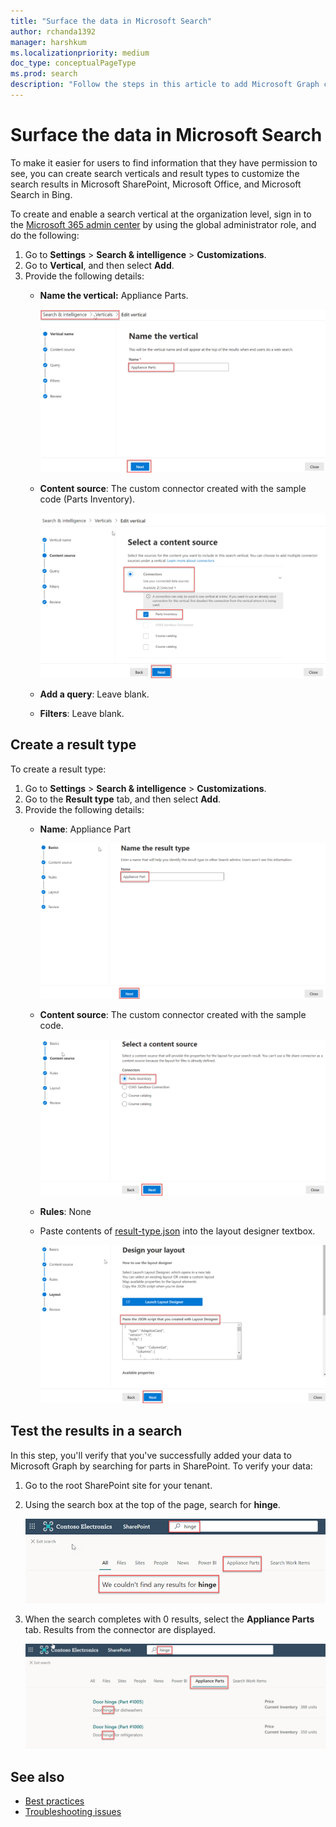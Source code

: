 ```yaml
---
title: "Surface the data in Microsoft Search"
author: rchanda1392
manager: harshkum
ms.localizationpriority: medium
doc_type: conceptualPageType
ms.prod: search
description: "Follow the steps in this article to add Microsoft Graph connectors SDK (preview) data to Microsoft Search."
---
```


# Surface the data in Microsoft Search

To make it easier for users to find information that they have permission to see, you can create search verticals and result types to customize the search results in Microsoft SharePoint, Microsoft Office, and Microsoft Search in Bing.

To create and enable a search vertical at the organization level, sign in to the [Microsoft 365 admin center](https://admin.microsoft.com/) by using the global administrator role, and do the following:

1. Go to **Settings** > **Search & intelligence** > **Customizations**.
2. Go to **Vertical**, and then select **Add**.
3. Provide the following details:
   * **Name the vertical:** Appliance Parts.

     ![Screenshot of the "Name the vertical" section with "Appliance Parts" highlighted in the Name box.](images/connectors-sdk/build11.png)

   * **Content source**: The custom connector created with the sample code (Parts Inventory).

     ![Screenshot of the "Content source" section with the "Parts Inventory" connector selected as the content source](images/connectors-sdk/build12.png)

   * **Add a query**: Leave blank.

   * **Filters**: Leave blank.

## Create a result type

To create a result type:

1. Go to **Settings** > **Search & intelligence** > **Customizations**.
2. Go to the **Result type** tab, and then select **Add**.
3. Provide the following details:
   * **Name**: Appliance Part

     ![Screenshot of the "Name the result type" section with "Appliance Part" highlighted in the Name box](images/connectors-sdk/build15.png)

   * **Content source**: The custom connector created with the sample code.

     ![Screenshot of the "Select a content source" section with "Parts Inventory" connector selected as the content source](images/connectors-sdk/build16.png)

   * **Rules**: None

   * Paste contents of [result-type.json](https://github.com/microsoftgraph/msgraph-connectors-sdk/blob/main/C%23%20sample/ResultType.json) into the layout designer textbox.

     ![Screenshot of the "Design layout" section with the JSON pasted](images/connectors-sdk/build18.png)

## Test the results in a search

In this step, you'll verify that you've successfully added your data to Microsoft Graph by searching for parts in SharePoint. To verify your data:

1. Go to the root SharePoint site for your tenant.
2. Using the search box at the top of the page, search for **hinge**.

   ![Example of search results for the word hinge on the Appliance Parts tab.](images/connectors-sdk/build19.png)

3. When the search completes with 0 results, select the **Appliance Parts** tab. Results from the connector are displayed.

   ![Example of search results for the word hinge with results showing on the Appliance Parts tab.](images/connectors-sdk/build20.png)

## See also

* [Best practices](/graph/custom-connector-sdk-best-practices)
* [Troubleshooting issues](/graph/custom-connector-sdk-troubleshooting)
